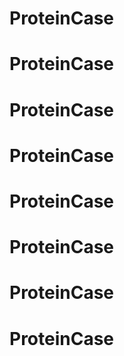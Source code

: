 # ProteinCase
# ProteinCase
# ProteinCase
# ProteinCase
# ProteinCase
# ProteinCase
# ProteinCase
# ProteinCase
